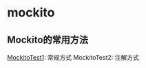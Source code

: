 # mockito

## Mockito的常用方法
   [MockitoTest1](/src/test/java/org/liko/study/mockito/MockitoTest1.java): 常规方式
   MockitoTest2: 注解方式